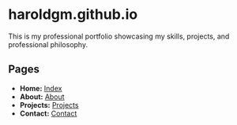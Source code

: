 # haroldgm.github.io
This is my professional portfolio showcasing my skills, projects, and professional philosophy.

## Pages
- **Home:** [Index](https://yourusername.github.io)
- **About:** [About](https://yourusername.github.io/about.html)
- **Projects:** [Projects](https://yourusername.github.io/projects.html)
- **Contact:** [Contact](https://yourusername.github.io/contact.html)
